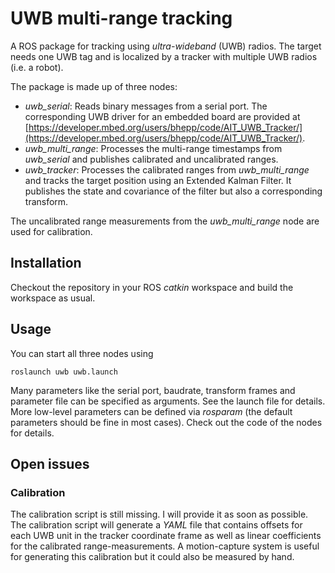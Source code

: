 # UWB multi-range tracking

A ROS package for tracking using _ultra-wideband_ (UWB) radios. The target needs one UWB tag and is localized by a tracker with multiple UWB radios (i.e. a robot).

The package is made up of three nodes:
- _uwb_serial_: Reads binary messages from a serial port. The corresponding UWB driver for an embedded board are provided at [https://developer.mbed.org/users/bhepp/code/AIT_UWB_Tracker/](https://developer.mbed.org/users/bhepp/code/AIT_UWB_Tracker/).
- _uwb_multi_range_: Processes the multi-range timestamps from _uwb_serial_ and publishes calibrated and uncalibrated ranges.
- _uwb_tracker_: Processes the calibrated ranges from _uwb_multi_range_ and tracks the target position using an Extended Kalman Filter. It publishes the state and covariance of the filter but also a corresponding transform.

The uncalibrated range measurements from the _uwb_multi_range_ node are used for calibration.

## Installation

Checkout the repository in your ROS _catkin_ workspace and build the workspace as usual.

## Usage

You can start all three nodes using
```
roslaunch uwb uwb.launch
```

Many parameters like the serial port, baudrate, transform frames and parameter file can be specified as arguments. See the launch file for details.
More low-level parameters can be defined via _rosparam_ (the default parameters should be fine in most cases). Check out the code of the nodes for details.

## Open issues

### Calibration

The calibration script is still missing. I will provide it as soon as possible. The calibration script will generate a _YAML_ file that contains offsets for each UWB unit
in the tracker coordinate frame as well as linear coefficients for the calibrated range-measurements. A motion-capture system is useful for generating this calibration but
it could also be measured by hand.
